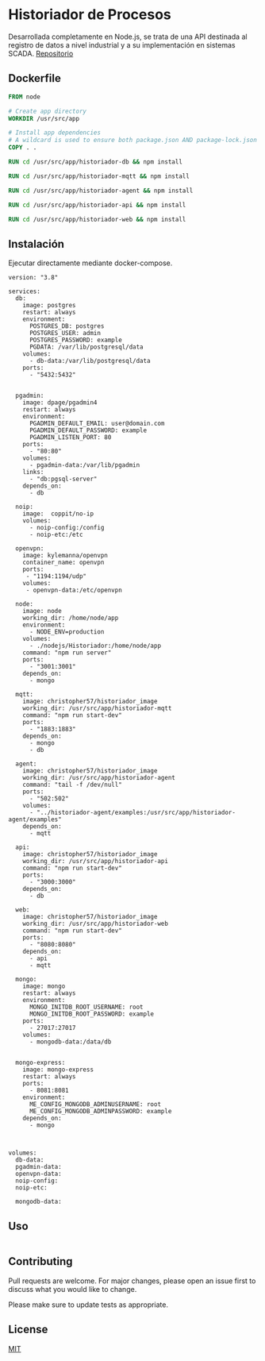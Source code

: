 # Historiador de Procesos

Desarrollada completamente en Node.js, se trata de una API destinada al registro de datos a nivel industrial y a su implementación en sistemas SCADA.
[Repositorio](https://github.com/Christopher-Castro/Historiador)

## Dockerfile
```Dockerfile
FROM node

# Create app directory
WORKDIR /usr/src/app

# Install app dependencies
# A wildcard is used to ensure both package.json AND package-lock.json are copied
COPY . .

RUN cd /usr/src/app/historiador-db && npm install 

RUN cd /usr/src/app/historiador-mqtt && npm install 

RUN cd /usr/src/app/historiador-agent && npm install 

RUN cd /usr/src/app/historiador-api && npm install 

RUN cd /usr/src/app/historiador-web && npm install 
```

## Instalación

Ejecutar directamente mediante docker-compose.

```docker-compose
version: "3.8"

services:
  db:
    image: postgres
    restart: always
    environment:
      POSTGRES_DB: postgres
      POSTGRES_USER: admin
      POSTGRES_PASSWORD: example
      PGDATA: /var/lib/postgresql/data
    volumes:
      - db-data:/var/lib/postgresql/data
    ports:
      - "5432:5432"
    
 
  pgadmin:
    image: dpage/pgadmin4
    restart: always
    environment:
      PGADMIN_DEFAULT_EMAIL: user@domain.com
      PGADMIN_DEFAULT_PASSWORD: example
      PGADMIN_LISTEN_PORT: 80
    ports:
      - "80:80"
    volumes:
      - pgadmin-data:/var/lib/pgadmin
    links:
      - "db:pgsql-server"
    depends_on:
      - db
  
  noip:
    image:  coppit/no-ip
    volumes:
      - noip-config:/config
      - noip-etc:/etc
    
  openvpn:
    image: kylemanna/openvpn
    container_name: openvpn
    ports:
     - "1194:1194/udp"
    volumes:
     - openvpn-data:/etc/openvpn
  
  node:
    image: node
    working_dir: /home/node/app
    environment:
      - NODE_ENV=production
    volumes:
      - ./nodejs/Historiador:/home/node/app
    command: "npm run server"
    ports: 
      - "3001:3001"
    depends_on:
      - mongo

  mqtt:
    image: christopher57/historiador_image
    working_dir: /usr/src/app/historiador-mqtt
    command: "npm run start-dev"
    ports: 
      - "1883:1883"
    depends_on:
      - mongo
      - db
  
  agent:
    image: christopher57/historiador_image
    working_dir: /usr/src/app/historiador-agent
    command: "tail -f /dev/null"
    ports: 
      - "502:502"
    volumes:
      - "../historiador-agent/examples:/usr/src/app/historiador-agent/examples"
    depends_on:
      - mqtt

  api:
    image: christopher57/historiador_image
    working_dir: /usr/src/app/historiador-api
    command: "npm run start-dev"
    ports: 
      - "3000:3000"
    depends_on:
      - db

  web:
    image: christopher57/historiador_image
    working_dir: /usr/src/app/historiador-web
    command: "npm run start-dev"
    ports: 
      - "8080:8080"
    depends_on:
      - api
      - mqtt

  mongo:
    image: mongo
    restart: always
    environment:
      MONGO_INITDB_ROOT_USERNAME: root
      MONGO_INITDB_ROOT_PASSWORD: example
    ports:
      - 27017:27017
    volumes:
      - mongodb-data:/data/db
    

  mongo-express:
    image: mongo-express
    restart: always
    ports:
      - 8081:8081
    environment:
      ME_CONFIG_MONGODB_ADMINUSERNAME: root
      ME_CONFIG_MONGODB_ADMINPASSWORD: example
    depends_on:
      - mongo
    


volumes:
  db-data:
  pgadmin-data:
  openvpn-data:
  noip-config:
  noip-etc:
  
  mongodb-data:
```

## Uso

```

```

## Contributing
Pull requests are welcome. For major changes, please open an issue first to discuss what you would like to change.

Please make sure to update tests as appropriate.

## License
[MIT](https://github.com/Christopher-Castro/Historiador/blob/master/LICENSE)
